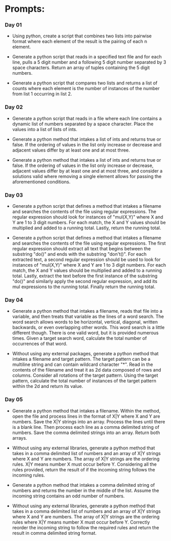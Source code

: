 # Prompts:

### Day 01

- Using python, create a script that combines two lists into pairwise format where each element of the result is the pairing of each n element.

- Generate a python script that reads in a specified text file and for each line, pulls a 5 digit number and a following 5 digit number separated by 3 space characters. Return an array of tuples containing the 5 digit numbers.

- Generate a python script that compares two lists and returns a list of counts where each element is the number of instances of the number from list 1 occurring in list 2.

### Day 02

- Generate a python script that reads in a file where each line contains a dynamic list of numbers separated by a space character. Place the values into a list of lists of ints.

- Generate a python method that intakes a list of ints and returns true or false. If the ordering of values in the list only increase or decrease and adjacent values differ by at least one and at most three.

- Generate a python method that intakes a list of ints and returns true or false. If the ordering of values in the list only increase or decrease, adjacent values differ by at least one and at most three, and consider a solutions valid where removing a single element allows for passing the aforementioned conditions.

### Day 03

- Generate a python script that defines a method that intakes a filename and searches the contents of the file using regular expressions. The regular expression should look for instances of "mul(X,Y)" where X and Y are 1 to 3 digit numbers. For each match, the X and Y values should be multiplied and added to a running total. Lastly, return the running total.

- Generate a python script that defines a method that intakes a filename and searches the contents of the file using regular expressions. The first regular expression should extract all text that begins between the substring "do()" and ends with the substring "don't()". For each extracted text, a second regular expression should be used to look for instances of "mul(X,Y)" where X and Y are 1 to 3 digit numbers. For each match, the X and Y values should be multiplied and added to a running total. Lastly, extract the text before the first instance of the substring "do()" and similarly apply the second regular expression, and add its mul expressions to the running total. Finally return the running total.

### Day 04

- Generate a python method that intakes a filename, reads that file into a variable, and then treats that variable as the lines of a word search. The word search allows words to be horizontal, vertical, diagonal, written backwards, or even overlapping other words. This word search is a little different though. There is one valid word, but it is provided numerous times. Given a target search word, calculate the total number of occurrences of that word. 

- Without using any external packages, generate a python method that intakes a filename and target pattern. The target pattern can be a multiline string and can contain wildcard character "*". Read in the contents of the filename and treat it as 2d data composed of rows and columns. Consider all rotations of the target pattern. Using the target pattern, calculate the total number of instances of the target pattern within the 2d and return its value.

### Day 05

- Generate a python method that intakes a filename. Within the method, open the file and process lines in the format of X|Y where X and Y are numbers. Save the X|Y strings into an array. Process the lines until there is a blank line. Then process each line as a comma delimited string of numbers. Save the comma delimited strings into an array. Return both arrays.

- Without using any external libraries, generate a python method that takes in a comma delimited list of numbers and an array of X|Y strings where X and Y are numbers. The array of X|Y strings are the ordering rules. X|Y means number X must occur before Y. Considering all the rules provided, return the result of if the incoming string follows the incoming rules.

- Generate a python method that intakes a comma delimited string of numbers and returns the number in the middle of the list. Assume the incoming string contains an odd number of numbers.

- Without using any external libraries, generate a python method that takes in a comma delimited list of numbers and an array of X|Y strings where X and Y are numbers. The array of X|Y strings are the ordering rules where X|Y means number X must occur before Y. Correctly reorder the incoming string to follow the required rules and return the result in comma delimited string format.

